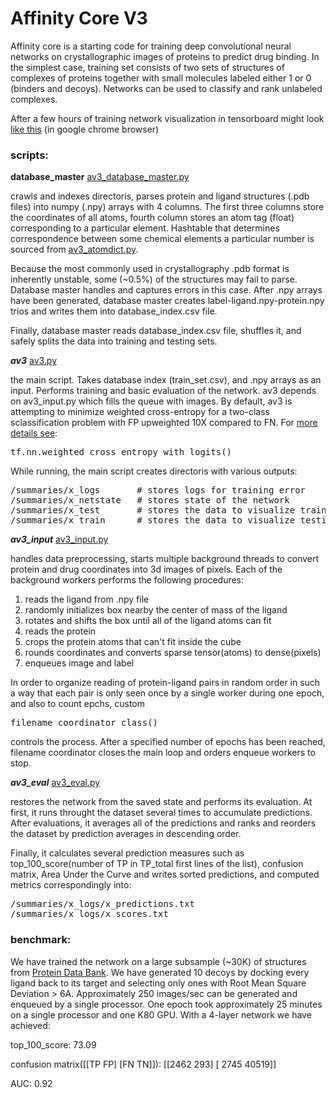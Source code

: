 # Affinity Core V3

Affinity core is a starting code for training deep convolutional neural networks on crystallographic images of proteins to predict drug binding. In the simplest case, training set consists of two sets of structures of complexes of proteins together with small molecules labeled either 1 or 0 (binders and decoys). Networks can be used to classify and rank unlabeled complexes.

After a few hours of training network visualization in tensorboard might look [like this](http://ec2-54-244-199-10.us-west-2.compute.amazonaws.com/)
(in google chrome browser)

### scripts:
**database_master** [av3_database_master.py](./av3_database_master.py)

crawls and indexes directoris, parses protein and ligand structures (.pdb files) into numpy (.npy) arrays with 4 columns. The first three columns store the coordinates of all atoms, fourth column stores an atom tag (float) corresponding to a particular element. Hashtable that determines correspondence between some chemical elements a particular number is sourced from [av3_atomdict.py](./av2_atomdict.py). 

Because the most commonly used in crystallography .pdb format is inherently unstable, some (~0.5%) of the structures may fail to parse. Database master handles and captures errors in this case. After .npy arrays have been generated, database master creates label-ligand.npy-protein.npy trios and writes them into database_index.csv file. 

Finally, database master reads database_index.csv file, shuffles it, and safely splits the data into training and testing sets.

***av3*** [av3.py](./av3.py)

the main script. Takes database index (train_set.csv), and .npy arrays as an input. Performs training and basic evaluation of the network. av3 depends on av3_input.py which fills the queue with images. By default, av3 is attempting to minimize weighted cross-entropy for a two-class sclassification problem with FP upweighted 10X compared to FN. For [more details see](https://www.tensorflow.org/versions/r0.11/api_docs/python/nn.html#weighted_cross_entropy_with_logits):
<pre>
tf.nn.weighted_cross_entropy_with_logits()
</pre>

While running, the main script creates directoris with various outputs:
<pre>
/summaries/x_logs       # stores logs for training error
/summaries/x_netstate   # stores state of the network
/summaries/x_test       # stores the data to visualize training with tensorboard
/summaries/x_train      # stores the data to visualize testing with tensorboard
</pre> 

***av3_input*** [av3_input.py](./av3_input.py)

handles data preprocessing, starts multiple background threads to convert protein and drug coordinates into 3d images of pixels. Each of the background workers performs the following procedures:

1. reads the ligand from .npy file
2. randomly initializes box nearby the center of mass of the ligand
3. rotates and shifts the box until all of the ligand atoms can fit
4. reads the protein
5. crops the protein atoms that can't fit inside the cube
6. rounds coordinates and converts sparse tensor(atoms) to dense(pixels)
7. enqueues image and label

In order to organize reading of protein-ligand pairs in random order in such a way that each pair is only seen once by a single worker during one epoch, and also to count epchs, custom
<pre>
filename_coordinator_class()
</pre> 

controls the process. After a specified number of epochs has been reached, filename coordinator closes the main loop and orders enqueue workers to stop.

***av3_eval*** [av3_eval.py](./av3_eval.py)

restores the network from the saved state and performs its evaluation. At first, it runs throught the dataset several times to accumulate predictions. After evaluations, it averages all of the predictions and ranks and reorders the dataset by prediction averages in descending order.

Finally, it calculates several prediction measures such as top_100_score(number of TP in TP_total first lines of the list), confusion matrix, Area Under the Curve and writes sorted predictions, and computed metrics correspondingly into:
<pre>
/summaries/x_logs/x_predictions.txt
/summaries/x_logs/x_scores.txt
</pre>

### benchmark:
We have trained the network on a large subsample (~30K) of structures from [Protein Data Bank](http://www.rcsb.org/). We have generated 10 decoys by docking every ligand back to its target and selecting only ones with Root Mean Square Deviation > 6A. 
Approximately 250 images/sec can be generated and enqueued by a single processor.
One epoch took approximately 25 minutes on a single processor and one K80 GPU.
With a 4-layer network we have achieved: 

top_100_score: 73.09

confusion matrix(\[\[TP FP\] \[FN TN\]\]):  \[\[2462 293\] \[ 2745 40519\]\]

AUC: 0.92
